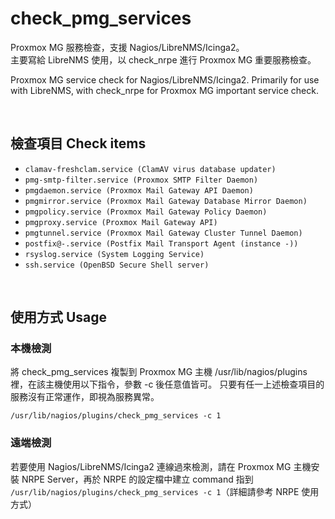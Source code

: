 # check_pmg_services
Proxmox MG 服務檢查，支援 Nagios/LibreNMS/Icinga2。  
主要寫給 LibreNMS 使用，以 check_nrpe 進行 Proxmox MG 重要服務檢查。    

Proxmox MG service check for Nagios/LibreNMS/Icinga2.
Primarily for use with LibreNMS, with check_nrpe for Proxmox MG important service check.  

   
&nbsp;&nbsp;
&nbsp;&nbsp;
  

## 檢查項目 Check items
* `clamav-freshclam.service (ClamAV virus database updater)`
* `pmg-smtp-filter.service (Proxmox SMTP Filter Daemon)`
* `pmgdaemon.service (Proxmox Mail Gateway API Daemon)`
* `pmgmirror.service (Proxmox Mail Gateway Database Mirror Daemon)`
* `pmgpolicy.service (Proxmox Mail Gateway Policy Daemon)`
* `pmgproxy.service (Proxmox Mail Gateway API)`
* `pmgtunnel.service (Proxmox Mail Gateway Cluster Tunnel Daemon)`
* `postfix@-.service (Postfix Mail Transport Agent (instance -))`
* `rsyslog.service (System Logging Service)`
* `ssh.service (OpenBSD Secure Shell server)`


   
&nbsp;&nbsp;
&nbsp;&nbsp;
   
## 使用方式 Usage

### 本機檢測  
  
將 check_pmg_services 複製到 Proxmox MG 主機 /usr/lib/nagios/plugins 裡，在該主機使用以下指令，參數 -c 後任意值皆可。
只要有任一上述檢查項目的服務沒有正常運作，即視為服務異常。
  
```/usr/lib/nagios/plugins/check_pmg_services -c 1```
  
  
### 遠端檢測
  
    
若要使用 Nagios/LibreNMS/Icinga2 連線過來檢測，請在 Proxmox MG 主機安裝 NRPE Server，再於 NRPE 的設定檔中建立 command 指到 ```/usr/lib/nagios/plugins/check_pmg_services -c 1```（詳細請參考 NRPE 使用方式）

   
&nbsp;&nbsp;
&nbsp;&nbsp;
  
